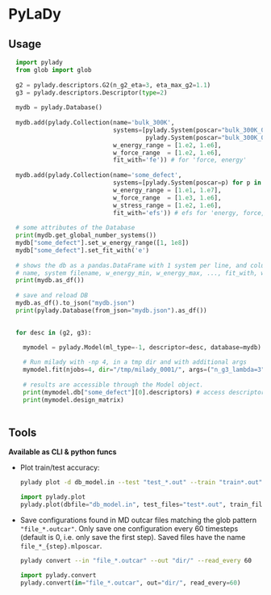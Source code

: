 # PyLaDy

## Usage


```py
  import pylady
  from glob import glob
  
  g2 = pylady.descriptors.G2(n_g2_eta=3, eta_max_g2=1.1)
  g3 = pylady.descriptors.Descriptor(type=2)
  
  mydb = pylady.Database()  
  
  mydb.add(pylady.Collection(name='bulk_300K', 
                             systems=[pylady.System(poscar="bulk_300K_01.poscar", weight_per_element=[1.0, 2.0]), 
                                      pylady.System(poscar="bulk_300K_02.poscar")],
                             w_energy_range = [1.e2, 1.e6],
                             w_force_range  = [1.e2, 1.e6],
                             fit_with='fe')) # for 'force, energy' 
                                  
  mydb.add(pylady.Collection(name='some_defect',
                             systems=[pylady.System(poscar=p) for p in glob("some/pattern.poscar")],
                             w_energy_range = [1.e1, 1.e7],
                             w_force_range  = [1.e3, 1.e6], 
                             w_stress_range = [1.e2, 1.e6],
                             fit_with='efs')) # efs for 'energy, force, stress' 
  
  # some attributes of the Database
  print(mydb.get_global_number_systems())
  mydb["some_defect"].set_w_energy_range([1, 1e8])
  mydb["some_defect"].set_fit_with('e')
 
  # shows the db as a pandas.DataFrame with 1 system per line, and columns: 
  # name, system filename, w_energy_min, w_energy_max, ..., fit_with, weight_per_element 
  print(mydb.as_df())
  
  # save and reload DB
  mydb.as_df().to_json("mydb.json")
  print(pylady.Database(from_json="mydb.json").as_df())
  

  for desc in (g2, g3):

    mymodel = pylady.Model(ml_type=-1, descriptor=desc, database=mydb)
  
    # Run milady with -np 4, in a tmp dir and with additional args
    mymodel.fit(njobs=4, dir="/tmp/milady_0001/", args=("n_g3_lambda=3", "seed=24"))
  
    # results are accessible through the Model object.  
    print(mymodel.db["some_defect"][0].descriptors) # access descriptors of first system of the "some_defect" collection
    print(mymodel.design_matrix)
  
```

## Tools

**Available as CLI & python funcs**

- Plot train/test accuracy:

  ```bash
  pylady plot -d db_model.in --test "test_*.out" --train "train*.out" --save "graph.pdf"
  ```
  
  ```py
  import pylady.plot
  pylady.plot(dbfile="db_model.in", test_files="test*.out", train_files="train*.out")
  ```


- Save configurations found in MD outcar files matching the glob pattern `"file_*.outcar"`. Only save one configuration every 60 timesteps (default is 0, i.e. only save the first step). Saved files have the name `file_*_{step}.mlposcar`.

  ```bash
  pylady convert --in "file_*.outcar" --out "dir/" --read_every 60  
  ```
  
  ```py
  import pylady.convert
  pylady.convert(in="file_*.outcar", out="dir/", read_every=60)
  ```





